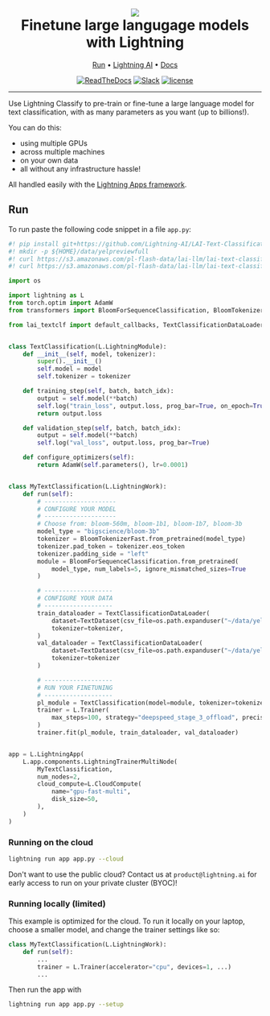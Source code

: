 <div align="center">
    <h1>
        <img src="https://lightningaidev.wpengine.com/wp-content/uploads/2022/11/Asset-54-15.png">
        <br>
        Finetune large langugage models with Lightning
        </br>
    </h1>

<div align="center">

<p align="center">
  <a href="#run">Run</a> •
  <a href="https://www.lightning.ai/">Lightning AI</a> •
  <a href="https://lightning.ai/lightning-docs/">Docs</a>
</p>

[![ReadTheDocs](https://readthedocs.org/projects/pytorch-lightning/badge/?version=stable)](https://lightning.ai/lightning-docs/)
[![Slack](https://img.shields.io/badge/slack-chat-green.svg?logo=slack)](https://www.pytorchlightning.ai/community)
[![license](https://img.shields.io/badge/License-Apache%202.0-blue.svg)](https://github.com/Lightning-AI/lightning/blob/master/LICENSE)

</div>
</div>

______________________________________________________________________

Use Lightning Classify to pre-train or fine-tune a large language model for text classification, 
with as many parameters as you want (up to billions!). 

You can do this:
* using multiple GPUs
* across multiple machines
* on your own data
* all without any infrastructure hassle! 

All handled easily with the [Lightning Apps framework](https://lightning.ai/lightning-docs/).

## Run

To run paste the following code snippet in a file `app.py`:


```python
#! pip install git+https://github.com/Lightning-AI/LAI-Text-Classification-Component
#! mkdir -p ${HOME}/data/yelpreviewfull
#! curl https://s3.amazonaws.com/pl-flash-data/lai-llm/lai-text-classification/datasets/Yelp/datasets/YelpReviewFull/yelp_review_full_csv/train.csv -o ${HOME}/data/yelpreviewfull/train.csv
#! curl https://s3.amazonaws.com/pl-flash-data/lai-llm/lai-text-classification/datasets/Yelp/datasets/YelpReviewFull/yelp_review_full_csv/test.csv -o ${HOME}/data/yelpreviewfull/test.csv

import os

import lightning as L
from torch.optim import AdamW
from transformers import BloomForSequenceClassification, BloomTokenizerFast

from lai_textclf import default_callbacks, TextClassificationDataLoader, TextDataset


class TextClassification(L.LightningModule):
    def __init__(self, model, tokenizer):
        super().__init__()
        self.model = model
        self.tokenizer = tokenizer

    def training_step(self, batch, batch_idx):
        output = self.model(**batch)
        self.log("train_loss", output.loss, prog_bar=True, on_epoch=True, on_step=True)
        return output.loss

    def validation_step(self, batch, batch_idx):
        output = self.model(**batch)
        self.log("val_loss", output.loss, prog_bar=True)

    def configure_optimizers(self):
        return AdamW(self.parameters(), lr=0.0001)


class MyTextClassification(L.LightningWork):
    def run(self):
        # --------------------
        # CONFIGURE YOUR MODEL
        # --------------------
        # Choose from: bloom-560m, bloom-1b1, bloom-1b7, bloom-3b
        model_type = "bigscience/bloom-3b"
        tokenizer = BloomTokenizerFast.from_pretrained(model_type)
        tokenizer.pad_token = tokenizer.eos_token
        tokenizer.padding_side = "left"
        module = BloomForSequenceClassification.from_pretrained(
            model_type, num_labels=5, ignore_mismatched_sizes=True
        )

        # -------------------
        # CONFIGURE YOUR DATA
        # -------------------
        train_dataloader = TextClassificationDataLoader(
            dataset=TextDataset(csv_file=os.path.expanduser("~/data/yelpreviewfull/train.csv")),
            tokenizer=tokenizer,
        )
        val_dataloader = TextClassificationDataLoader(
            dataset=TextDataset(csv_file=os.path.expanduser("~/data/yelpreviewfull/test.csv")),
            tokenizer=tokenizer
        )

        # -------------------
        # RUN YOUR FINETUNING
        # -------------------
        pl_module = TextClassification(model=module, tokenizer=tokenizer)
        trainer = L.Trainer(
            max_steps=100, strategy="deepspeed_stage_3_offload", precision=16, callbacks=default_callbacks()
        )
        trainer.fit(pl_module, train_dataloader, val_dataloader)


app = L.LightningApp(
    L.app.components.LightningTrainerMultiNode(
        MyTextClassification,
        num_nodes=2,
        cloud_compute=L.CloudCompute(
            name="gpu-fast-multi",
            disk_size=50,
        ),
    )
)

```

### Running on the cloud

```bash
lightning run app app.py --cloud
```

Don't want to use the public cloud? Contact us at `product@lightning.ai` for early access to run on your private cluster (BYOC)!


### Running locally (limited)
This example is optimized for the cloud. To run it locally on your laptop, choose a smaller model, and change the trainer settings like so:

```python
class MyTextClassification(L.LightningWork):
    def run(self):
        ...
        trainer = L.Trainer(accelerator="cpu", devices=1, ...)
        ...
```
Then run the app with 

```bash
lightning run app app.py --setup
```


